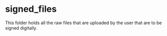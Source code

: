 # signed_files

This folder holds all the raw files that are uploaded by the user that are to be signed digitally.
